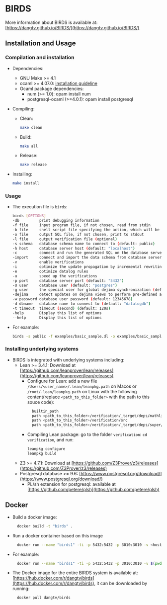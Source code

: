 # BIRDS

More information about BIRDS is available at: [https://dangtv.github.io/BIRDS/](https://dangtv.github.io/BIRDS/)

## Installation and Usage

### Compilation and installation

* Dependencies:
  * GNU Make >= 4.1
  * ocaml >= 4.07.0: [installation guideline](https://ocaml.org/docs/install.html)
  * Ocaml package dependencies:
    * num (>= 1.0): opam install num
    * postgresql-ocaml (>=4.0.1): opam install postgresql

* Compiling:
  * Clean:
    ```bash
    make clean
    ```
  * Build:
    ```bash
    make all
    ```
  * Release:
    ```bash
    make release
    ```
* Installing:
  ```bash 
  make install
  ```

### Usage

* The execution file is `birds`:
    ```bash
    birds [OPTIONS]
    -db         print debugging information
    -f file     input program file, if not chosen, read from stdin
    -b file     shell script file specifying the action, which will be executed when there is an update on the view, if not chosen, execute nothing
    -o file     output SQL file, if not chosen, print to stdout
    -l file     output verification file (optional)
    -s schema   database schema name to connect to (default: public)
    -h host     database server host (default: "localhost")
    -c          connect and run the generated SQL on the database server
    -import     connect and import the data schema from database server
    -v          enable verifications
    -i          optimize the update propagation by incremental rewriting rules
    -e          optimize datalog rules
    -u          speed up the verifications
    -p port     database server port (default: "5432")
    -U user     database user (default: "postgres")
    -g user     the special user for global dejima synchronization (default: "dejima")
    -dejima     detect updates on dejima views to perform pre-defined actions in the shell script file
    -w password database user password (default: 12345678)
    -d dbname   database name to connect to (default: "datalogdb")
    -t timeout  timeout (second) (default: 120s)
    -help       Display this list of options
    --help      Display this list of options
    ```

* For example:
    ```bash
    birds -s public -f examples/basic_sample.dl -o examples/basic_sample.sql -v
    ```

### Installing underlying systems

* BIRDS is integrated with underlying systems including:
  * Lean >= 3.4.1: Download at [https://github.com/leanprover/lean/releases](https://github.com/leanprover/lean/releases)
    * Configure for Lean: add a new file `/Users/<user_name>/.lean/leanpkg.path` on Macos or `/root/.lean/leanpkg.path` on Linux with the following content(replace `<path_to_this_folder>` with the path to this souce code):
      ```bash 
        builtin_path
        path <path_to_this_folder>/verification/_target/deps/mathlib/.
        path <path_to_this_folder>/verification/src
        path <path_to_this_folder>/verification/_target/deps/super/src
      ```
    * Compiling Lean package: go to the folder `verification`: `cd verification`, and run:
      ```bash 
      leanpkg configure
      leanpkg build
      ```
  * Z3 >= 4.7.1: Download at [https://github.com/Z3Prover/z3/releases](https://github.com/Z3Prover/z3/releases)
  * Postgresql database >= 9.6: [https://www.postgresql.org/download/](https://www.postgresql.org/download/)
    * PL/sh extension for postgresql: available at [https://github.com/petere/plsh](https://github.com/petere/plsh)

## Docker 

* Build a docker image:
  ```bash 
    docker build -t "birds" .
  ```

* Run a docker container based on this image
  ```bash 
    docker run --name "birds1" -ti -p 5432:5432 -p 3010:3010 -v <host_folder>:<container_folder> birds
  ```

* For example:
  ```bash 
    docker run --name "birds1" -ti -p 5432:5432 -p 3010:3010 -v $(pwd)/examples:/root/examples birds
  ```

* The Docker image for the entire BIRDS system is available at: [https://hub.docker.com/r/dangtv/birds](https://hub.docker.com/r/dangtv/birds), it can be downloaded by running:
  ```bash
    docker pull dangtv/birds
  ```
